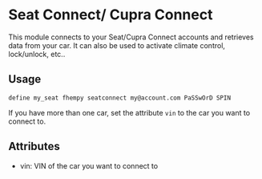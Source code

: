 
# Seat Connect/ Cupra Connect
This module connects to your Seat/Cupra Connect accounts and retrieves data from your car. It can also be used to activate climate control, lock/unlock, etc..

## Usage
```
define my_seat fhempy seatconnect my@account.com PaSSwOrD SPIN
```

If you have more than one car, set the attribute `vin` to the car you want to connect to.

## Attributes
 - vin: VIN of the car you want to connect to